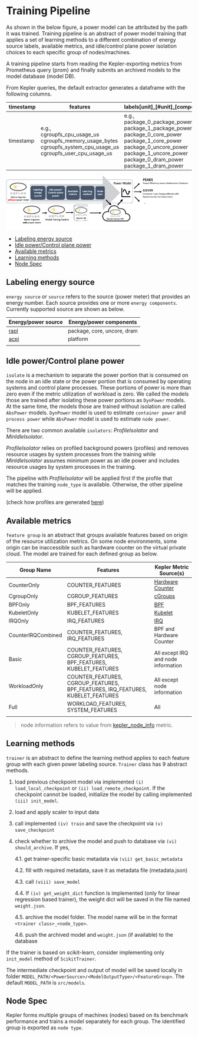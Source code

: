 # Training Pipeline

As shown in the below figure, a power model can be attributed by the path it was trained. Training pipeline is an abstract of power model training that applies a set of learning methods to a different combination of energy source labels, available metrics, and idle/control plane power isolation choices to each specific group of nodes/machines. 

A training pipeline starts from reading the Kepler-exporting metrics from Prometheus query (prom) and finally submits an archived models to the model database (model DB). 

From Kepler queries, the default extractor generates a dataframe with the following columns.

timestamp|features|labels[unit]\_[#unit]\_[component]\_power|node type
---|---|---|---
timestamp|e.g.,<br>cgroupfs_cpu_usage_us<br>cgroupfs_memory_usage_bytes<br>cgroupfs_system_cpu_usage_us<br>cgroupfs_user_cpu_usage_us|e.g.,<br>package_0_package_power<br>package_1_package_power<br>package_0_core_power<br>package_1_core_power<br>package_0_uncore_power<br>package_1_uncore_power<br>package_0_dram_power<br>package_1_dram_power|node_type


![](../fig/model-server-e2e.png)

<!-- TOC tocDepth:2..3 chapterDepth:2..6 -->

- [Labeling energy source](#labeling-energy-source)
- [Idle power/Control plane power](#idle-powercontrol-plane-power)
- [Available metrics](#available-metrics)
- [Learning methods](#learning-methods)
- [Node Spec](#node-spec)

<!-- /TOC -->

## Labeling energy source

`energy source` or `source` refers to the source (power meter) that provides an energy number. Each source provides one or more `energy components`. Currently supported source are shown as below.

Energy/power source|Energy/power components
---|---
[rapl](../design/kepler-energy-sources.md#rapl---running-average-power-limit)|package, core, uncore, dram
[acpi](../design/kepler-energy-sources.md#using-kernel-driver-xgene-hwmon)|platform
||

## Idle power/Control plane power

`isolate` is a mechanism to separate the power portion that is consumed on the node in an idle state or the power portion that is consumed by operating systems and control plane processes. These portions of power is more than zero even if the metric utilization of workload is zero. We called the models those are trained after isolating these power portions as `DynPower` models. At the same time, the models those are trained without isolation are called `AbsPower` models. `DynPower` model is used to estimate `container power` and `process power` while `AbsPower` model is used to estimate `node power`.

There are two common available `isolators`: *ProfileIsolator* and *MinIdleIsolator*. 

*ProfileIsolator* relies on profiled background powers (profiles) and removes resource usages by system processes from the training while *MinIdleIsolator* assumes minimum power as an idle power and includes resource usages by system processes in the training. 

The pipeline with *ProfileIsolator* will be applied first if the profile that matches the training `node_type` is available. Otherwise, the other pipeline will be applied. 

(check how profiles are generated [here](./node_profile.md))


## Available metrics

`feature group` is an abstract that groups available features based on origin of the resource utilization metrics. On some node environments, some origin can be inaccessible such as hardware counter on the virtual private cloud. The model are trained for each defined group as below.

Group Name|Features|Kepler Metric Source(s)
---|---|---
CounterOnly|COUNTER_FEATURES|[Hardware Counter](../design/metrics.md#hardware-counter-metrics)
CgroupOnly|CGROUP_FEATURES|[cGroups](../design/metrics.md#cgroups-metrics)
BPFOnly|BPF_FEATURES|[BPF](../design/metrics.md#base-metric)
KubeletOnly|KUBELET_FEATURES|[Kubelet](../design/metrics.md#kubelet-metrics)
IRQOnly|IRQ_FEATURES|[IRQ](../design/metrics.md#irq-metrics)
CounterIRQCombined|COUNTER_FEATURES, IRQ_FEATURES|BPF and Hardware Counter
Basic|COUNTER_FEATURES, CGROUP_FEATURES, BPF_FEATURES, KUBELET_FEATURES|All except IRQ and node information
WorkloadOnly|COUNTER_FEATURES, CGROUP_FEATURES, BPF_FEATURES, IRQ_FEATURES, KUBELET_FEATURES|All except node information
Full|WORKLOAD_FEATURES, SYSTEM_FEATURES|All
||

> node information refers to value from [kepler_node_info](../design/metrics.md#kepler-metrics-for-node-information) metric.

## Learning methods

`trainer` is an abstract to define the learning method applies to each feature group with each given power labeling source. `Trainer` class has 9 abstract methods.

1. load previous checkpoint model via implemented `(i) load_local_checkpoint` or `(ii) load_remote_checkpoint`. If the checkpoint cannot be loaded, initialize the model by calling implemented `(iii) init_model`.

2. load and apply scaler to input data

3. call implemented `(iv) train` and save the checkpoint via `(v) save_checkpoint`

4. check whether to archive the model and push to database via `(vi) should_archive`. If yes, 
      
      4.1.  get trainer-specific basic metadata via `(vii) get_basic_metadata`

      4.2. fill with required metadata, save it as metadata file (metadata.json)

      4.3. call `(viii) save_model`

      4.4. If `(iv) get_weight_dict` function is implemented (only for linear regression based trainer), the weight dict will be saved in the file named `weight.json`.

      4.5. archive the model folder. The model name will be in the format `<trainer class>_<node_type>`.

      4.6. push the archived model and `weight.json` (if available) to the database

If the trainer is based on scikit-learn, consider implementing only `init_model` method of `ScikitTrainer`.

The intermediate checkpoint and output of model will be saved locally in folder `MODEL_PATH/<PowerSource>/<ModelOutputType>/<FeatureGroup>`. The default `MODEL_PATH` is `src/models`.

## Node Spec

Kepler forms multiple groups of machines (nodes) based on its benchmark performance and trains a model separately for each group. The identified group is exported as `node type`. 